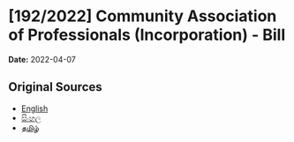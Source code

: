 # [192/2022] Community Association of Professionals (Incorporation) - Bill

**Date:** 2022-04-07

## Original Sources

- [English](https://documents.gov.lk/view/bills/2022/4/192-2022_E.pdf)
- [සිංහල](https://documents.gov.lk/view/bills/2022/4/192-2022_S.pdf)
- [தமிழ்](https://documents.gov.lk/view/bills/2022/4/192-2022_T.pdf)
